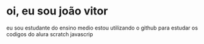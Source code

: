 # oi, eu sou joão vitor
eu sou estudante do ensino medio
estou utilizando o github para estudar os codigos do alura
scratch
javascrip
